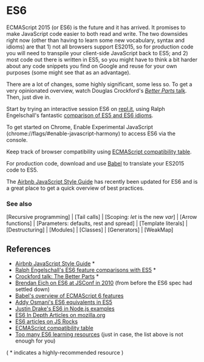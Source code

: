 # ES6

ECMAScript 2015 (or ES6) is the future and it has arrived. It promises to make JavaScript code easier to both read and write. The two downsides right now (other than having to learn some new vocabulary, syntax and idioms) are that 1) not all browsers support ES2015, so for production  code you will need to transpile your client-side JavaScript back to ES5; and 2) most code out there is written in ES5, so you might have to think a bit harder about any code snippets you find on Google and reuse for your own purposes (some might see that as an advantage).

There are a lot of changes, some highly significant, some less so. To get a very opinionated overview, watch Douglas Crockford's [*Better Parts* talk](https://youtu.be/bo36MrBfTk4). Then, just dive in.

Start by trying an interactive session ES6 on [repl.it](https://repl.it/languages/traceur), using Ralph Engelschall's fantastic [comparison of ES5 and ES6 idioms](http://es6-features.org/).

To get started on Chrome, Enable Experimental JavaScript (chrome://flags/#enable-javascript-harmony) to access ES6 via the console.

Keep track of browser compatibility using [ECMAScript compatibility table](https://kangax.github.io/compat-table/es6/).

For production code, download and use [Babel](https://babeljs.io/) to translate your ES2015 code to ES5.

The [Airbnb JavaScript Style Guide](https://github.com/airbnb/javascript) has recently been updated for ES6 and is a great place to get a quick overview of best practices.

### See also 
[Recursive programming] | [Tail calls] | [Scoping: *let* is the new *var*] | [Arrow functions] | [Parameters: defaults, rest and spread] | [Template literals] | [Destructuring] | [Modules] | [Classes] | [Generators] | [WeakMap]

## References

+ [Airbnb JavaScript Style Guide](https://github.com/airbnb/javascript) *
+ [Ralph Engelschall's ES6 feature comparisons with ES5](http://es6-features.org/) *
+ [Crockford talk: The Better Parts](https://youtu.be/bo36MrBfTk4) *
+ [Brendan Eich on ES6 at JSConf in 2010](https://youtu.be/1EyRscXrehw) (from before the ES6 spec had settled down) 
+ [Babel's overview of ECMAScript 6 features](https://babeljs.io/docs/learn-es2015/)
+ [Addy Osmani's ES6 equivalents in ES5](https://github.com/addyosmani/es6-equivalents-in-es5)
+ [Justin Drake's ES6 in Node.js examples](https://github.com/JustinDrake/node-es6-examples)
+ [ES6 In Depth Articles on mozilla.org](https://hacks.mozilla.org/category/es6-in-depth/)
+ [ES6 articles on JS Rocks](http://jsrocks.org/) 
+ [ECMAScript compatibility table](https://kangax.github.io/compat-table/es6/)
+ [Too many ES6 learning resources](https://github.com/ericdouglas/ES6-Learning) (just in case, the list above is not enough for you) 

( * indicates a highly-recommended resource )
